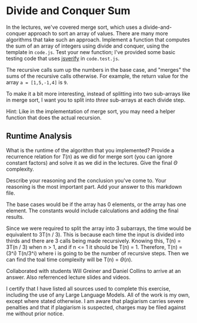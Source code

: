 # Divide and Conquer Sum

In the lectures, we've covered merge sort, which uses a divide-and-conquer
approach to sort an array of values. There are many more algorithms that take
such an approach. Implement a function that computes the sum of an array of
integers using divide and conquer, using the template in `code.js`. Test your
new function; I've provided some basic testing code that uses
[jsverify](https://jsverify.github.io/) in `code.test.js`.

The recursive calls sum up the numbers in the base case, and "merges" the sums
of the recursive calls otherwise. For example, the return value for the array `a
= [1,5,-1,4]` is `9`.

To make it a bit more interesting, instead of splitting into two sub-arrays like
in merge sort, I want you to split into *three* sub-arrays at each divide step.

Hint: Like in the implementation of merge sort, you may need a helper function
that does the actual recursion.

## Runtime Analysis

What is the runtime of the algorithm that you implemented? Provide a recurrence
relation for $T(n)$ as we did for merge sort (you can ignore constant factors)
and solve it as we did in the lectures. Give the final $\Theta$ complexity.

Describe your reasoning and the conclusion you've come to. Your reasoning is the
most important part. Add your answer to this markdown file.

The base cases would be if the array has 0 elements, or the array has one element. The constants would include calculations and adding the final results. 

Since we were required to split the array into 3 subarrays, the time would be equivalent to 3T(n / 3). This is because each time the input is divided into thirds and there are 3 calls being made recursively. Knowing this, T(n) = 3T(n / 3) when n > 1, and if n <= 1 it should be T(n) = 1. Therefore, T(n) = (3^i) T(n/3^i) where i is going to be the number of recursive steps. Then we can find the toal time complexity will be T(n) = $\Theta(n)$.


Collaborated with students Will Greiner and Daniel Collins to arrive at an answer. Also referrenced lecture slides and videos. 

I certify that I have listed all sources used to complete this exercise, including the use
of any Large Language Models. All of the work is my own, except where stated
otherwise. I am aware that plagiarism carries severe penalties and that if plagiarism is
suspected, charges may be filed against me without prior notice.
